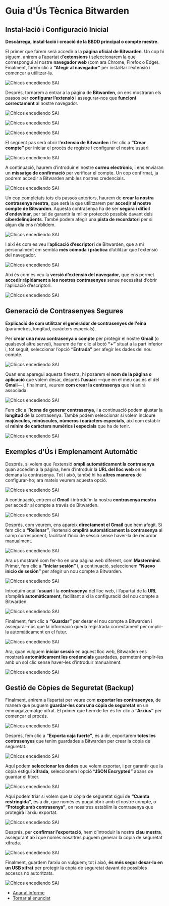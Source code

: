 # **Guia d'Ús Tècnica Bitwarden**


## Instal·lació i Configuració Inicial
**Descàrrega, instal·lació i creació de la BBDD principal o compte mestre.**

El primer que farem serà accedir a la **pàgina oficial de Bitwarden**. Un cop hi siguem, anirem a l’apartat d’**extensions** i seleccionarem la que correspongui al nostre **navegador web** (com ara Chrome, Firefox o Edge). Finalment, farem clic a **“Afegir al navegador”** per instal·lar l’extensió i començar a utilitzar-la.

![Chicos encediendo SAI](img/1.png)

Després, tornarem a entrar a la pàgina de **Bitwarden**, on ens mostraran els passos per **configurar l’extensió** i assegurar-nos que **funcioni correctament** al nostre navegador.

![Chicos encediendo SAI](img/2.png)

![Chicos encediendo SAI](img/3.png)

![Chicos encediendo SAI](img/4.png)

El següent pas serà obrir l’**extensió de Bitwarden** i fer clic a **“Crear compte”** per iniciar el procés de registre i configurar el nostre usuari.  

![Chicos encediendo SAI](img/5.png)

A continuació, haurem d’introduir el nostre **correu electrònic**, i ens enviaran un **missatge de confirmació** per verificar el compte. Un cop confirmat, ja podrem accedir a Bitwarden amb les nostres credencials.  

![Chicos encediendo SAI](img/6.png)

Un cop completats tots els passos anteriors, haurem de **crear la nostra contrasenya mestra**, que serà la que utilitzarem per **accedir al nostre compte de Bitwarden**. Aquesta contrasenya ha de ser **segura i difícil d’endevinar**, per tal de garantir la millor protecció possible davant dels **ciberdelinqüents**. També podem afegir una **pista de recordatori** per si algun dia ens n’oblidem.  

![Chicos encediendo SAI](img/7.png)

I així és com es veu l’**aplicació d’escriptori** de Bitwarden, que a mi personalment em sembla **més còmoda i pràctica** d’utilitzar que l’extensió del navegador.  

![Chicos encediendo SAI](img/8.png)

Així és com es veu la **versió d’extensió del navegador**, que ens permet **accedir ràpidament a les nostres contrasenyes** sense necessitat d’obrir l’aplicació d’escriptori.  

![Chicos encediendo SAI](img/25.png)

## Generació de Contrasenyes Segures
**Explicació de com utilitzar el generador de contrasenyes de l'eina** (paràmetres, longitud, caràcters especials).

Per **crear una nova contrasenya o compte** per protegir el nostre **Gmail** (o qualsevol altre servei), haurem de fer clic al botó **“+”** situat a la part inferior i, tot seguit, seleccionar l’opció **“Entrada”** per afegir les dades del nou compte.  

![Chicos encediendo SAI](img/9.png)

Quan ens aparegui aquesta finestra, hi posarem el **nom de la pàgina o aplicació** que volem desar, després l’**usuari** —que en el meu cas és el del **Gmail**— i, finalment, veurem **com crear la contrasenya** que hi anirà associada.  

![Chicos encediendo SAI](img/11.png)

Fem clic a l’**icona de generar contrasenya**, i a continuació podem ajustar la **longitud** de la contrasenya. També podem seleccionar si volem incloure **majúscules, minúscules, números i caràcters especials**, així com establir el **mínim de caràcters numèrics i especials** que ha de tenir.  

![Chicos encediendo SAI](img/10.png)

## Exemples d'Ús i Emplenament Automàtic

Després, si volem que l’extensió **ompli automàticament la contrasenya** quan accedim a la pàgina, hem d’introduir la **URL del lloc web** on es demana la contrasenya. Tot i això, també hi ha **altres maneres** de configurar-ho; ara mateix veurem aquesta opció.  

![Chicos encediendo SAI](img/15.png)

A continuació, entrem al **Gmail** i introduïm la nostra **contrasenya mestra** per accedir al compte a través de Bitwarden.  

![Chicos encediendo SAI](img/12.png)

Després, com veurem, ens apareix **directament el Gmail** que hem afegit. Si fem clic a **“Rellenar”**, l’extensió **omplirà automàticament la contrasenya** al camp corresponent, facilitant l’inici de sessió sense haver-la de recordar manualment.  

![Chicos encediendo SAI](img/13.png)

Ara us mostraré com fer-ho en una pàgina web diferent, com **Mastermind**. Primer, fem clic a **“Iniciar sesión”** i, a continuació, seleccionem **“Nuevo inicio de sesión”** per afegir un nou compte a Bitwarden.

![Chicos encediendo SAI](img/14.png)

Introduïm aquí l’**usuari** i la **contrasenya** del lloc web, i l’apartat de la **URL** s’omplirà **automàticament**, facilitant així la configuració del nou compte a Bitwarden.  

![Chicos encediendo SAI](img/16.png)

Finalment, fem clic a **“Guardar”** per desar el nou compte a Bitwarden i assegurar-nos que la informació queda registrada correctament per omplir-la automàticament en el futur.  

![Chicos encediendo SAI](img/17.png)

Ara, quan vulguem **iniciar sessió** en aquest lloc web, Bitwarden ens mostrarà **automàticament les credencials** guardades, permetent omplir-les amb un sol clic sense haver-les d’introduir manualment.  

![Chicos encediendo SAI](img/18.png)

## Gestió de Còpies de Seguretat (Backup)

Finalment, anirem a l’apartat per veure com **exportar les contrasenyes**, de manera que puguem **guardar-les com una còpia de seguretat** en un emmagatzematge xifrat. El primer que hem de fer és fer clic a **“Arxius”** per començar el procés.  

![Chicos encediendo SAI](img/19.png)

Després, fem clic a **“Exporta caja fuerte”**, és a dir, exportarem **totes les contrasenyes** que tenim guardades a Bitwarden per crear la còpia de seguretat.  

![Chicos encediendo SAI](img/20.png)

Aquí podem **seleccionar les dades** que volem exportar, i per garantir que la còpia estigui **xifrada**, seleccionem l’opció **“JSON Encrypted”** abans de guardar el fitxer. 

![Chicos encediendo SAI](img/21.png)

Aquí podem triar si volem que la còpia de seguretat sigui de **“Cuenta restringida”**, és a dir, que només es pugui obrir amb el nostre compte, o **“Protegit amb contrasenya”**, on nosaltres establim la contrasenya que protegirà l’arxiu exportat.  

![Chicos encediendo SAI](img/22.png)

Després, per **confirmar l’exportació**, hem d’introduir la nostra **clau mestra**, assegurant així que només nosaltres puguem generar la còpia de seguretat xifrada.  

![Chicos encediendo SAI](img/23.png)

Finalment, guardem l’arxiu on vulguem; tot i això, **és més segur desar-lo en un USB xifrat** per protegir la còpia de seguretat davant de possibles accesos no autoritzats.  

![Chicos encediendo SAI](img/24.png)

- [Anar al informe](informe.md)
- [Tornar al enunciat](informe.md)
